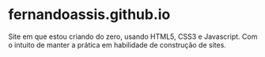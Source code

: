 # fernandoassis.github.io
 Site em que estou criando do zero, usando HTML5, CSS3 e Javascript. Com o intuito de manter a prática em habilidade de construção de sites.
